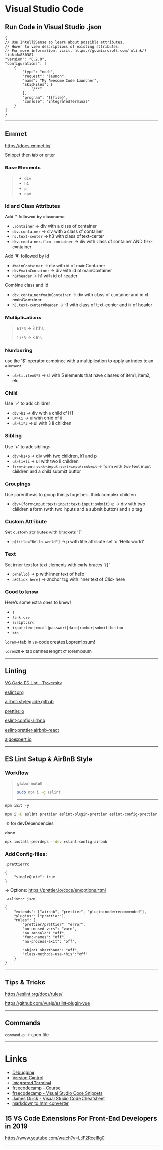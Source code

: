 



# Visual Studio Code

## Run Code in Visual Studio .json

```
{
// Use IntelliSense to learn about possible attributes.
// Hover to view descriptions of existing attributes.
// For more information, visit: https://go.microsoft.com/fwlink/?linkid=830387
"version": "0.2.0",
"configurations": [
    {
        "type": "node",
        "request": "launch",
        "name": "My Awesome Code Launcher",
        "skipFiles": [
            "/**"
        ],
        "program": "${file}",
        "console": "integratedTerminal"
    }
]
}  
```

------



## Emmet

https://docs.emmet.io/  

Snippet then tab or enter

### Base Elements

> - `div`
> - `h1`
> - `p`
> - `nav`

### Id and Class Attributes

Add '.' followed by classname

- `.container` -> div with a class of container
- `div.container` -> div with a class of container
- `h3.text-center` -> h3 with class of text-center
- `div.container.flex-container` -> div with class of container AND flex-container

Add '#' followed by id

- `#mainContainer` -> div with id of mainContainer
- `div#mainContainer` -> div with id of mainContainer
- `h1#header` -> h1 with id of header

Combine class and id

- `div.container#mainContainer` -> div with class of container and id of mainContainer
- `h1.text-center#header` -> h1 with class of text-center and id of header

### Multiplications

> `h1*3` -> 3 h1's
>
> `li*3` -> 3 li's

### Numbering

use the '$' operator combined with a multiplication to apply an index to an element

- `ul>li.item$*5` -> ul with 5 elements that have classes of item1, item2, etc.

### Child

Use '>' to add children

- `div>h1` -> div with a child of H1
- `ul>li` -> ul with child of li
- `ul>li*3` -> ul with 3 li children

### Sibling

Use '+' to add siblings

- `div>h1+p` -> div with two children, h1 and p
- `ul>li+li` -> ul with two li children
- `form>input:text+input:text+input:submit` -> form with two text input children and a child submitt button

### Groupings

Use parenthesis to group things together...think complex children

- `div>(form>input:text+input:text+input:submit)+p` -> div with two children a form (with two inputs and a submit button) and a p tag

### Custom Attribute

Set custom attributes with brackets '[]'

- `p[title="Hello world"]` -> p with title attribute set to 'Hello world'

### Text

Set inner text for text elements with curly braces '{}'

- `p{hello}` -> p with inner text of hello
- `a{Click here}` -> anchor tag with inner text of Click here

### Good to know

Here's some extra ones to know!

- `!`
- `link:css`
- `script:src`
- `input:text|email|password|date|number|submit|button`
- `btn`

`lorem`->tab in vs-code creates LopremIpsum!

`lorem20`-> tab defines lenght of loremipsum

------

## Linting

[VS Code ES Lint - Traversity](https://www.youtube.com/watch?v=SydnKbGc7W8)

[eslint.org](https://eslint.org/)

[airbnb styleguide github](https://github.com/airbnb/javascript)	

[prettier.io](https://prettier.io/)

[eslint-config-airbnb](https://www.npmjs.com/package/eslint-config-airbnb)

[eslint-prettier-airbnb-react](https://github.com/paulolramos/eslint-prettier-airbnb-react)

[algoexpert.io](https://algoexpert.io)

------

## ES Lint Setup & AirBnB Style

### Workflow

> global install
>
> ```bash
> sudo npm i -g eslint
> ```
>
> ------

```
npm init -y
```



```bash
npm i -D eslint prettier eslint-plugin-prettier eslint-config-prettier eslint-plugin-node eslint-config-node
```

`-D` for devDependencies

dann

```bash
npx install-peerdeps --dev eslint-config-airbnb
```

### Add Config-files:

```
.prettierrc

{
	"singleQuote": true
}
```

-> Options: https://prettier.io/docs/en/options.html

```
.eslintrc.json

{
    "extends": ["airbnb", "prettier", "plugin:node/recommended"],
    "plugins": ["prettier"],
    "rules": {
        "prettier/prettier": "error",
        "no-unused-vars": "warn",
        "no-console": "off",
        "func-names": "off",
        "no-process-exit": "off",
        
        "object-shorthand": "off",
        "class-methods-use-this":"off"
    }
}
```



------

## Tips & Tricks

https://eslint.org/docs/rules/

https://github.com/vuejs/eslint-plugin-vue

------

## Commands

`command-p`  -> open file



------



# Links

- [Debugging](https://code.visualstudio.com/docs/editor/debugging)
- [Version Control](https://code.visualstudio.com/docs/editor/versioncontrol)
- [Integrated Terminal](https://code.visualstudio.com/docs/editor/integrated-terminal)
- [freecodecamp - Course](https://www.freecodecamp.org/news/learn-visual-studio-code-to-increase-productivity/)
- [freecodecamp - Visual Studio Code Snippets](https://www.freecodecamp.org/news/definitive-guide-to-snippets-visual-studio-code/)
- [James Quick - Visual Studio Code Cheatsheet](files/VS_Code_Cheat_Sheet.pdf)
- [markdown to html converter](https://markdowntohtml.com/)



## 15 VS Code Extensions For Front-End Developers in 2019

https://www.youtube.com/watch?v=LdF2RcelRg0


------

